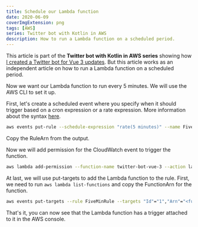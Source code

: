 ```yaml
---
title: Schedule our Lambda function
date: 2020-06-09
coverImgExtension: png
tags: [AWS]
series: Twitter bot with Kotlin in AWS
description: How to run a Lambda function on a scheduled period.
---
```


This article is part of the **Twitter bot with Kotlin in AWS series** showing how [I created a Twitter bot for Vue 3 updates](/dev-blog/twitter-bot-vue-3-updates.html). But this article works as an independent article on how to run a Lambda function on a scheduled period.

Now we want our Lambda function to run every 5 minutes. We will use the AWS CLI to set it up.

First, let's create a scheduled event where you specify when it should trigger based on a cron expression or a rate expression. More information about the syntax [here](https://docs.aws.amazon.com/AmazonCloudWatch/latest/events/ScheduledEvents.html).

```bash
aws events put-rule --schedule-expression "rate(5 minutes)" --name FiveMinRule
```

Copy the RuleArn from the output.

Now we will add permission for the CloudWatch event to trigger the function.

```bash
aws lambda add-permission --function-name twitter-bot-vue-3 --action lambda:InvokeFunction --principal events.amazonaws.com --source-arn <rule-arn-from-above> --statement-id my-scheduled-event
```

At last, we will use put-targets to add the Lambda function to the rule. First, we need to run `aws lambda list-functions` and copy the FunctionArn for the function.

```bash
aws events put-targets --rule FiveMinRule --targets "Id"="1","Arn"="<function-arn>"
```

That's it, you can now see that the Lambda function has a trigger attached to it in the AWS console.
